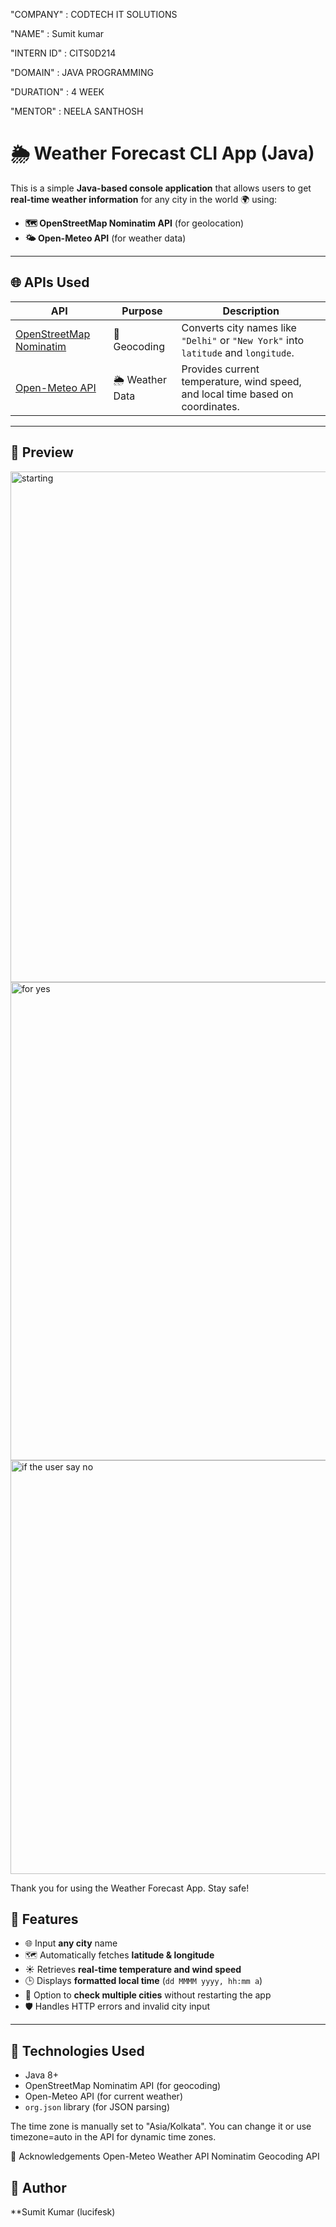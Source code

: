 "COMPANY" : CODTECH IT SOLUTIONS

"NAME" : Sumit kumar

"INTERN ID" : CITS0D214

"DOMAIN" : JAVA PROGRAMMING

"DURATION" : 4 WEEK

"MENTOR" : NEELA SANTHOSH

# 🌦️ Weather Forecast CLI App (Java)

This is a simple **Java-based console application** that allows users to get **real-time weather information** for any city in the world 🌍 using:

- **🗺️ OpenStreetMap Nominatim API** (for geolocation)
- **🌤️ Open-Meteo API** (for weather data)

---

## 🌐 APIs Used

| API | Purpose | Description |
|-----|---------|-------------|
| [OpenStreetMap Nominatim](https://nominatim.openstreetmap.org/) | 📍 Geocoding | Converts city names like `"Delhi"` or `"New York"` into `latitude` and `longitude`. |
| [Open-Meteo API](https://open-meteo.com/) | 🌦️ Weather Data | Provides current temperature, wind speed, and local time based on coordinates. |

---

## 📸 Preview
<img width="817" alt="starting" src="https://github.com/user-attachments/assets/6bbf4395-76da-44b8-a091-be2ba03e5980" />
<img width="765" alt="for yes" src="https://github.com/user-attachments/assets/f0c5a905-4172-4099-a35c-72f14dd3c0c5" />
<img width="662" alt="if the user say no" src="https://github.com/user-attachments/assets/6250aeb2-5baf-44e2-9b47-5795a4fafd57" />


Thank you for using the Weather Forecast App. Stay safe!


## 🚀 Features

- 🌐 Input **any city** name
- 🗺️ Automatically fetches **latitude & longitude**
- ☀️ Retrieves **real-time temperature and wind speed**
- 🕒 Displays **formatted local time** (`dd MMMM yyyy, hh:mm a`)
- 🔁 Option to **check multiple cities** without restarting the app
- 🛡️ Handles HTTP errors and invalid city input

---

## 🧰 Technologies Used

- Java 8+
- OpenStreetMap Nominatim API (for geocoding)
- Open-Meteo API (for current weather)
- `org.json` library (for JSON parsing)

The time zone is manually set to "Asia/Kolkata". You can change it or use timezone=auto in the API for dynamic time zones.

🙌 Acknowledgements
Open-Meteo Weather API
Nominatim Geocoding API

## 🙌 Author

**Sumit Kumar (lucifesk)
